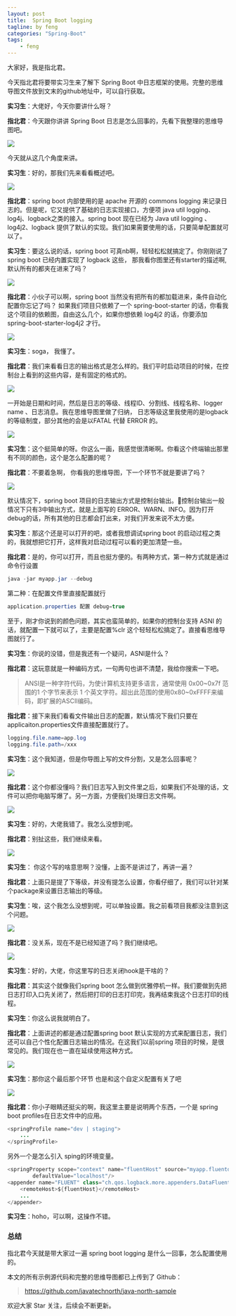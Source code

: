 ```yaml
---
layout: post
title:  Spring Boot logging
tagline: by feng
categories: "Spring-Boot"
tags: 
    - feng
---
```


大家好，我是指北君。

今天指北君将要带实习生来了解下 Spring Boot 中日志框架的使用。完整的思维导图文件放到文末的github地址中，可以自行获取。

**实习生**：大佬好，今天你要讲什么呀？

**指北君**：今天跟你讲讲 Spring Boot 日志是怎么回事的，先看下我整理的思维导图吧。

![](http://www.javanorth.cn/assets/images/2021/feng/spring-boot-logging1.png)

<!--more-->

今天就从这几个角度来讲。

**实习生**：好的，那我们先来看看概述吧。

![](http://www.javanorth.cn/assets/images/2021/feng/spring-boot-logging2.png)

**指北君**：spring boot 内部使用的是 apache 开源的 commons logging 来记录日志的。但是呢，它又提供了基础的日志实现接口，方便项 java util logging、 log4j、logback之类的接入。spring boot 现在已经为 Java util logging 、log4j2、logback 提供了默认的实现。我们如果需要使用的话，只要简单配置就可以了。

**实习生**：要这么说的话，spring boot 可真nb啊，轻轻松松就搞定了。你刚刚说了 spring boot 已经内置实现了 logback 这些， 那我看你图里还有starter的描述啊,默认所有的都夹在进来了吗？

![](http://www.javanorth.cn/assets/images/2021/feng/spring-boot-logging3.png)

**指北君**：小伙子可以啊，spring boot 当然没有把所有的都加载进来，条件自动化配置你忘记了吗？ 如果我们项目只依赖了一个 spring-boot-starter 的话，你看我这个项目的依赖图，自由这么几个，如果你想依赖 log4j2 的话，你要添加 spring-boot-starter-log4j2 才行。

![](http://www.javanorth.cn/assets/images/2021/feng/spring-boot-logging4.png)

**实习生**：soga， 我懂了。

**指北君**：我们来看看日志的输出格式是怎么样的。我们平时启动项目的时候，在控制台上看到的这些内容，是有固定的格式的。

![](http://www.javanorth.cn/assets/images/2021/feng/spring-boot-logging5.png)

一开始是日期和时间，然后是日志的等级、线程ID、分割线、线程名称、logger name 、日志消息。我在思维导图里做了归纳， 日志等级这里我使用的是logback的等级制度，部分其他的会是以FATAL 代替 ERROR 的。

![](http://www.javanorth.cn/assets/images/2021/feng/spring-boot-logging6.png)

**实习生**：这个挺简单的呀。你这么一画，我感觉很清晰啊。你看这个终端输出那里有不同的颜色，这个是怎么配置的呢？

**指北君**：不要着急啊， 你看我的思维导图，下一个环节不就是要讲了吗？

![](http://www.javanorth.cn/assets/images/2021/feng/spring-boot-logging7.png)

默认情况下，spring boot 项目的日志输出方式是控制台输出。控制台输出一般情况下只有3中输出方式，就是上面写的 ERROR、WARN、INFO。因为打开debug的话，所有其他的日志都会打出来，对我们开发来说不太方便。

**实习生**：那这个还是可以打开的吧，或者我想调试spring boot 的启动过程之类的，我就想把它打开，这样我对启动过程可以看的更加清楚一些。

**指北君**：是的，你可以打开，而且也挺方便的。有两种方式，第一种方式就是通过命令行设置

```java
java -jar myapp.jar --debug
```

第二种：在配置文件里直接配置就行

```java
application.properties 配置 debug=true
```

至于，刚才你说到的颜色问题，其实也蛮简单的，如果你的控制台支持 ASNI 的话，就配置一下就可以了，主要是配置%clr 这个轻轻松松搞定了。直接看思维导图就行了。

**实习生**：你说的没错，但是我还有一个疑问，ASNI是什么？

**指北君**：这玩意就是一种编码方式，一句两句也讲不清楚，我给你搜索一下吧。
> ANSI是一种字符代码，为使计算机支持更多语言，通常使用 0x00~0x7f 范围的1 个字节来表示 1 个英文字符。超出此范围的使用0x80~0xFFFF来编码，即扩展的ASCII编码。

**指北君**：接下来我们看看文件输出日志的配置，默认情况下我们只要在applicaiton.properties文件直接配置就行了。

```java
logging.file.name=app.log
logging.file.path=/xxx
```

**实习生**：这个我知道，但是你导图上写的文件分割，又是怎么回事呢？

![](http://www.javanorth.cn/assets/images/2021/feng/spring-boot-logging8.png)

**指北君**：这个你都没懂吗？我们日志写入到文件里之后，如果我们不处理的话，文件可以把你电脑写爆了。另一方面，方便我们处理日志文件啊。

![](http://www.javanorth.cn/assets/images/2021/feng/spring-boot-logging9.png)

**实习生**：好的，大佬我错了。我怎么没想到呢。

**指北君**：别扯这些，我们继续来看。

![](http://www.javanorth.cn/assets/images/2021/feng/spring-boot-logging10.png)

**实习生**： 你这个写的啥意思啊？没懂，上面不是讲过了，再讲一遍？

**指北君**：上面只是提了下等级，并没有提怎么设置，你看仔细了，我们可以针对某个package来设置日志输出的等级。

**实习生**：唉，这个我怎么没想到呢，可以单独设置。我之前看项目我都没注意到这个问题。

![](http://www.javanorth.cn/assets/images/2021/feng/spring-boot-logging14.png)

**指北君**：没关系，现在不是已经知道了吗？我们继续吧。

![](http://www.javanorth.cn/assets/images/2021/feng/spring-boot-logging11.png)

**实习生**：好的，大佬，你这里写的日志关闭hook是干啥的？

**指北君**：其实这个就像我们spring boot 怎么做到优雅停机一样。我们要做到先把日志打印入口先关闭了，然后把打印的日志打印完，我再结束我这个日志打印的线程。

**实习生**：你这么说我就明白了。

**指北君**：上面讲述的都是通过配置spring boot 默认实现的方式来配置日志，我们还可以自己个性化配置日志输出的情况。在这我们以前spring 项目的时候，是很常见的。我们现在也一直在延续使用这种方式。

![](http://www.javanorth.cn/assets/images/2021/feng/spring-boot-logging12.png)

**实习生**：那你这个最后那个环节 也是和这个自定义配置有关了吧

![](http://www.javanorth.cn/assets/images/2021/feng/spring-boot-logging13.png)

**指北君**：你小子眼睛还挺尖的啊，我这里主要是说明两个东西，一个是 spring boot profiles在日志文件中的应用。

```java
<springProfile name="dev | staging">
    ...
</springProfile>
```

 另外一个是怎么引入 sping的环境变量。

```java
<springProperty scope="context" name="fluentHost" source="myapp.fluentd.host"
        defaultValue="localhost"/>
<appender name="FLUENT" class="ch.qos.logback.more.appenders.DataFluentAppender">
    <remoteHost>${fluentHost}</remoteHost>
    ...
</appender>
```

**实习生**：hoho，可以啊，这操作不错。

### 总结

指北君今天就是带大家过一遍 spring boot logging 是什么一回事，怎么配置使用的。

本文的所有示例源代码和完整的思维导图都已上传到了 Github：

> https://github.com/javatechnorth/java-north-sample

欢迎大家 Star 关注，后续会不断更新。
